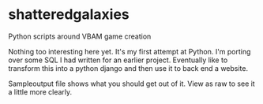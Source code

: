 # shatteredgalaxies
Python scripts around VBAM game creation

Nothing too interesting here yet.  It's my first attempt at Python.  I'm porting over some SQL I had written for an earlier project.  Eventually like to transform this into a python django and then use it to back end a website.

Sampleoutput file shows what you should get out of it.  View as raw to see it a little more clearly.
